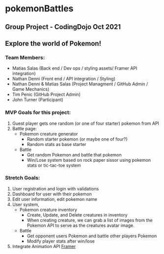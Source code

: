 # pokemonBattles
## Group Project - CodingDojo Oct 2021

## Explore the world of Pokemon! 

### Team Members:

* Matias Salas (Back end / Dev ops / styling assets/ Framer API integration)
* Nathan Denni (Front end / API integration / Styling)
* Nathan Denni & Matias Salas (Project Managment / GitHub Admin / Game Mechanics)
* Tim Penic (GitHub Project Admin)
* John Turner (Participant)


### MVP Goals for this project:
1. Guest player gets one random (or one of four starter) pokemon from API
2. Battle page: 
    - Pokemon creature generator
      - Random starter pokemon (or maybe one of four?)
      - Random stats as base starter
    - Battle
      - Get random Pokemon and battle that pokemon 
      - Win/Lose system based on rock paper sissor using pokemon stats or tic-tac-toe system


### Stretch Goals:
1. User registration and login with validations
2. Dashboard for user with their pokemon
3. Edit user information, edit pokemon name
4. User system,
    - Pokemon creature inventory
      - Create, Update, and Delete creatures in inventory
      - When creating creature, we can grab a list of images from the Pokemon API to serve as the creatures avatar image.
    - Battle
      - Get opponent users Pokemon and battle other players Pokemon
      - Modify player stats after win/lose
5. Integrate Animation API [Framer](https://www.framer.com/motion/)
